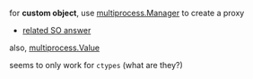 
for **custom object**, use [multiprocess.Manager](https://docs.python.org/2/library/multiprocessing.html\#managers) to create a proxy

- [related SO answer](https://stackoverflow.com/questions/28612412/how-can-i-share-a-class-between-processes)


also, [multiprocess.Value](https://docs.python.org/2/library/multiprocessing.html\#multiprocessing.Value)

seems to only work for `ctypes` (what are they?)